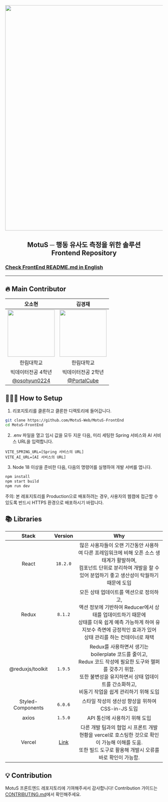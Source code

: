 <div align="center">
    <img width="720px" src="https://github.com/MotuS-Web/MotuS-FrontEnd/assets/35104213/f138f900-a288-49ec-ae92-ee70525beb36" />
    <br/>
    <h2>MotuS ─ 행동 유사도 측정을 위한 솔루션<br/>Frontend Repository</h2>
</div>

### [Check FrontEnd README.md in English](https://github.com/MotuS-Web/MotuS-FrontEnd/blob/master/README-ENG.md)

---

## 🔥 Main Contributor

|                                      오소현                                      |                                      김경재                                      |
| :------------------------------------------------------------------------------: | :------------------------------------------------------------------------------: |
| <img width="150px" src="https://avatars.githubusercontent.com/u/53892427?v=4" /> | <img width="150px" src="https://avatars.githubusercontent.com/u/35104213?v=4" /> |
|                                    한림대학교                                    |                                    한림대학교                                    |
|                                빅데이터전공 4학년                                |                                빅데이터전공 2학년                                |
|                  [@osohyun0224](https://github.com/osohyun0224)                  |                   [@PortalCube](https://github.com/PortalCube)                   |

## 🧑🏻‍💻 How to Setup

1. 리포지토리를 클론하고 클론한 디렉토리에 들어갑니다.

```bash
git clone https://github.com/MotuS-Web/MotuS-FrontEnd
cd MotuS-FrontEnd
```

2. .env 파일을 열고 임시 값을 모두 지운 다음, 미리 세팅한 Spring 서비스와 AI 서비스 URL을 입력합니다.

```env
VITE_SPRING_URL=[Spring 서비스의 URL]
VITE_AI_URL=[AI 서비스의 URL]
```

3. Node 18 이상을 준비한 다음, 다음의 명령어를 실행하여 개발 서버를 엽니다.

```javascript
npm install
npm start build
npm run dev
```

주의: 본 레포지토리를 Production으로 배포하려는 경우, 사용자의 웹캠에 접근할 수 있도록 반드시 HTTPS 환경으로 배포하시기 바랍니다.

## 📚 Libraries

|     **Stack**     |            **Version**            |                                                                                                             **Why**                                                                                                             |
| :---------------: | :-------------------------------: | :-----------------------------------------------------------------------------------------------------------------------------------------------------------------------------------------------------------------------------: |
|       React       |             `18.2.0`              |                     많은 사용자들이 오랜 기간동안 사용하여 다른 프레임워크에 비해 오픈 소스 생태계가 활발하며, <br/> 컴포넌트 단위로 분리하여 개발을 할 수 있어 분업하기 좋고 생산성이 탁월하기 때문에 도입                     |
|       Redux       |              `8.1.2`              | 모든 상태 업데이트를 액션으로 정의하고, <br/> 액션 정보에 기반하여 Reducer에서 상태를 업데이트하기 때문에 <br/> 상태를 더욱 쉽게 예측 가능하게 하여 유지보수 측면에 긍정적인 효과가 있어 <br/> 상태 관리를 하는 컨테이너로 채택 |
| @reduxjs/toolkit  |              `1.9.5`              |      Redux를 사용하면서 생기는 boilerplate 코드를 줄이고, <br/> Redux 코드 작성에 필요한 도구와 헬퍼를 갖추기 위함. <br/> 또한 불변성을 유지하면서 상태 업데이트를 간소화하고, <br/> 비동기 작업을 쉽게 관리하기 위해 도입      |
| Styled-Components |              `6.0.6`              |                                                                                        스타일 작성의 생산성 향상을 위하여 CSS-in-JS 도입                                                                                        |
|       axios       |              `1.5.0`              |                                                                                                  API 통신에 사용하기 위해 도입                                                                                                  |
|      Vercel       | [Link](motus-frontend.vercel.app) |                                 다른 개발 팀과의 협업 시 프론트 개발 현황을 vercel로 호스팅한 것으로 확인이 가능해 이해를 도움. <br/> 또한 빌드 도구로 활용해 개발시 오류를 바로 확인이 가능함.                                 |

## 💡 Contribution

MotuS 프론트엔드 레포지토리에 기여해주셔서 감사합니다! Contribution 가이드는 [CONTRIBUTING.md](CONTRIBUTING.md)에서 확인해주세요.
